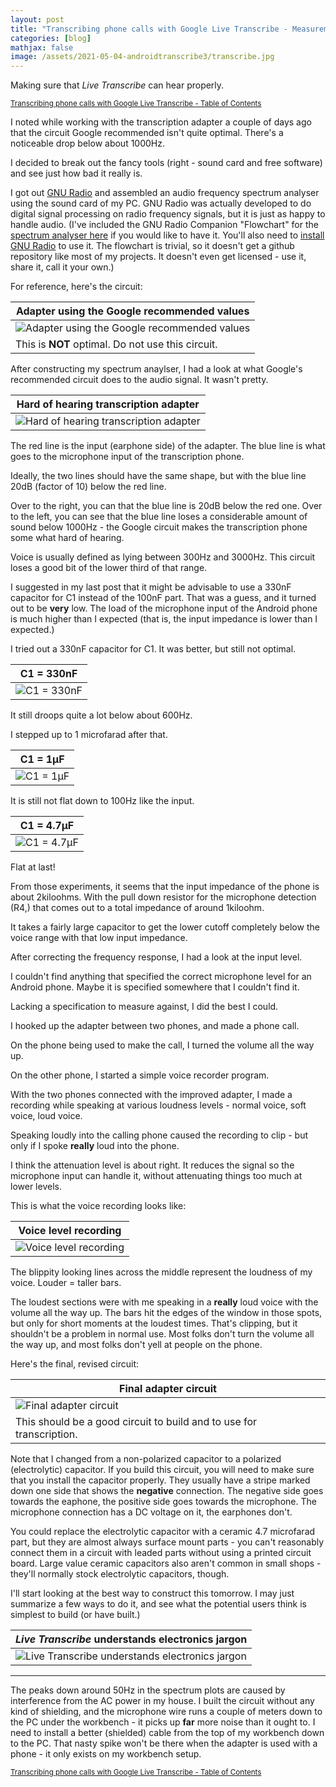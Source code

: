 ```yaml
---
layout: post
title: "Transcribing phone calls with Google Live Transcribe - Measurements and optimization"
categories: [blog]
mathjax: false
image: /assets/2021-05-04-androidtranscribe3/transcribe.jpg
---
```

Making sure that *Live Transcribe* can hear properly.

<sub>[Transcribing phone calls with Google Live Transcribe - Table of Contents](androidtranscribe-toc)</sub>

I noted while working with the transcription adapter a couple of days ago that the circuit Google recommended isn't quite optimal.  There's a noticeable drop below about 1000Hz.

I decided to break out the fancy tools (right - sound card and free software) and see just how bad it really is.

I got out [GNU Radio](https://www.gnuradio.org/) and assembled an audio frequency spectrum analyser using the sound card of my PC.  GNU Radio was actually developed to do digital signal processing on radio frequency signals, but it is just as happy to handle audio. (I've included the GNU Radio Companion "Flowchart" for the [spectrum analyser here](/assets/2021-05-04-androidtranscribe3/Spectrumanalyser.grc) if you would like to have it. You'll also need to [install GNU Radio](https://wiki.gnuradio.org/index.php/InstallingGR) to use it.  The flowchart is trivial, so it doesn't get a github repository like most of my projects.  It doesn't even get licensed - use it, share it, call it your own.)

For reference, here's the circuit:

|Adapter using the Google recommended values|
|-------------------------------------------|
|![Adapter using the Google recommended values](/assets/2021-05-04-androidtranscribe3/attenuator_not_optimal.png)|
|This is **NOT** optimal.  Do not use this circuit.|

After constructing my spectrum anaylser, I had a look at what Google's recommended circuit does to the audio signal.  It wasn't pretty.

|Hard of hearing transcription adapter|
|-------------------------------------|
|![Hard of hearing transcription adapter](/assets/2021-05-04-androidtranscribe3/Google.png)|

The red line is the input (earphone side) of the adapter.  The blue line is what goes to the microphone input of the transcription phone.

Ideally, the two lines should have the same shape, but with the blue line 20dB (factor of 10) below the red line.

Over to the right, you can that the blue line is 20dB below the red one.  Over to the left, you can see that the blue line loses a considerable amount of sound below 1000Hz - the Google circuit makes the transcription phone some what hard of hearing.

Voice is usually defined as lying between 300Hz and 3000Hz.  This circuit loses a good bit of the lower third of that range.

I suggested in my last post that it might be advisable to use a 330nF capacitor for C1 instead of the 100nF part.  That was a guess, and it turned out to be **very** low.  The load of the microphone input of the Android phone is much higher than I expected (that is, the input impedance is lower than I expected.)

I tried out a 330nF capacitor for C1.  It was better, but still not optimal.

|C1 = 330nF|
|----------|
|![C1 = 330nF](/assets/2021-05-04-androidtranscribe3/330nF.png)|

It still droops quite a lot below about 600Hz.

I stepped up to 1 microfarad after that.

|C1 = 1µF|
|----------|
|![C1 = 1µF](/assets/2021-05-04-androidtranscribe3/1microfarad.png)|

It is still not flat down to 100Hz like the input.

|C1 = 4.7µF|
|----------|
|![C1 = 4.7µF](/assets/2021-05-04-androidtranscribe3/4.7microfarad.png)|

Flat at last!

From those experiments, it seems that the input impedance of the phone is about 2kiloohms.  With the pull down resistor for the microphone detection (R4,) that comes out to a total impedance of around 1kiloohm.

It takes a fairly large capacitor to get the lower cutoff completely below the voice range with that low input impedance.

After correcting the frequency response, I had a look at the input level.

I couldn't find anything that specified the correct microphone level for an Android phone.  Maybe it is specified somewhere that I couldn't find it.

Lacking a specification to measure against, I did the best I could.

I hooked up the adapter between two phones, and made a phone call.

On the phone being used to make the call, I turned the volume all the way up.

On the other phone, I started a simple voice recorder program.

With the two phones connected with the improved adapter, I made a recording while speaking at various loudness levels - normal voice, soft voice, loud voice.

Speaking loudly into the calling phone caused the recording to clip - but only if I spoke **really** loud into the phone.

I think the attenuation level is about right.  It reduces the signal so the microphone input can handle it, without attenuating things too much at lower levels.

This is what the voice recording looks like:

|Voice level recording|
|---------------------|
|![Voice level recording](/assets/2021-05-04-androidtranscribe3/level.png)|

The blippity looking lines across the middle represent the loudness of my voice. Louder = taller bars.

The loudest sections were with me speaking in a **really** loud voice with the volume all the way up.  The bars hit the edges of the window in those spots, but only for short moments at the loudest times.  That's clipping, but it shouldn't be a problem in normal use.  Most folks don't turn the volume all the way up, and most folks don't yell at people on the phone.

Here's the final, revised circuit:

|Final adapter circuit|
|---------------------|
|![Final adapter circuit](/assets/2021-05-04-androidtranscribe3/revisedcircuit.png)|
|This should be a good circuit to build and to use for transcription.|

Note that I changed from a non-polarized capacitor to a polarized (electrolytic) capacitor.  If you build this circuit, you will need to make sure that you install the capacitor properly.  They usually have a stripe marked down one side that shows the **negative** connection.  The negative side goes towards the eaphone, the positive side goes towards the microphone.  The microphone connection has a DC voltage on it, the earphones don't.

You could replace the electrolytic capacitor with a ceramic 4.7 microfarad part, but they are almost always surface mount parts - you can't reasonably connect them in a circuit with leaded parts without using a printed circuit board.  Large value ceramic capacitors also aren't common in small shops - they'll normally stock electrolytic capacitors, though.

I'll start looking at the best way to construct this tomorrow.  I may just summarize a few ways to do it, and see what the potential users think is simplest to build (or have built.)

|*Live Transcribe* understands electronics jargon|
|------------------------------------------------|
|![Live Transcribe understands electronics jargon](/assets/2021-05-04-androidtranscribe3/transcribe.jpg)|

-------

The peaks down around 50Hz in the spectrum plots are caused by interference from the AC power in my house.  I built the circuit without any kind of shielding, and the microphone wire runs a couple of meters down to the PC under the workbench - it picks up **far** more noise than it ought to.  I need to install a better (shielded) cable from the top of my workbench down to the PC.  That nasty spike won't be there when the adapter is used with a phone - it only exists on my workbench setup.


<sub>[Transcribing phone calls with Google Live Transcribe - Table of Contents](androidtranscribe-toc)</sub>
